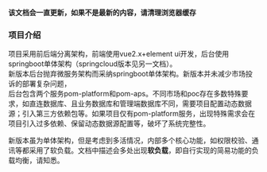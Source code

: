 __该文档会一直更新，如果不是最新的内容，请清理浏览器缓存__
### 项目介绍
项目采用前后端分离架构，前端使用vue2.x+element ui开发，后台使用springboot单体架构（springcloud版本见另一文档）。  
新版本后台抛弃微服务架构而采纳springboot单体架构。新版本并未减少市场投诉的部署复杂问题，  
后台包含两个服务pom-platform和pom-aps。不同市场和poc存在多数特殊要求，如直连数据库、且业务数据库和管理端数据库不同，需要项目配置动态数据源；引入第三方依赖包等。如果项目仅有pom-platform服务，出现特殊需求会在项目引入过多依赖、保留动态数据源配置等，破坏了系统完整性。

新版本虽为单体架构，但是考虑到多活情况，内部多个核心功能，如权限校验、通讯等都采用了软负载。文档中描述会多处出现**软负载**，即自行实现的简易功能的负载均衡，请知悉。